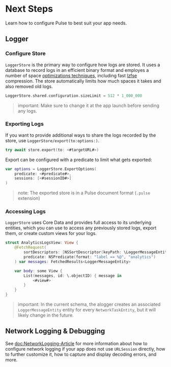 # Next Steps

Learn how to configure Pulse to best suit your app needs.

## Logger

### Configure Store

``LoggerStore`` is the primary way to configure how logs are stored. It uses a database to record logs in an efficient binary format and employes a number of space [optimizations techniques](https://kean.blog/post/pulse-2#space-savings), including fast [lzfse](https://developer.apple.com/documentation/compression/algorithm/lzfse) compression. The store automatically limits how much spaces it takes and also removed old logs.

```swift
LoggerStore.shared.configuration.sizeLimit = 512 * 1_000_000  
```

> important: Make sure to change it at the app launch before sending any logs.

### Exporting Logs

If you want to provide additional ways to share the logs recorded by the store, use ``LoggerStore/export(to:options:)``.

```swift
try await store.export(to: <#targetURL#>)
```

Export can be configured with a predicate to limit what gets exported:

```swift
var options = LoggerStore.ExportOptions(
    predicate: <#predicate#>,
    sessions: [<#sessionID#>]
)
```

> note: The exported store is in a Pulse document format (`.pulse` extension) 

### Accessing Logs

``LoggerStore`` uses Core Data and provides full access to its underlying entities, which you can use to access any previously stored logs, export them, or create custom views for your logs.

```swift
struct AnalyticsLogsView: View {
    @FetchRequest(
        sortDescriptors: [NSSortDescriptor(keyPath: \LoggerMessageEntity.createdAt, ascending: true)],
        predicate: NSPredicate(format: "label == %@", "analytics")
    ) var messages: FetchedResults<LoggerMessageEntity>

    var body: some View {
        List(messages, id: \.objectID) { message in
            <#view#>
        }
    }
}
```

> important: In the current schema, the alogger creates an associated ``LoggerMessageEntity`` entity for every ``NetworkTaskEntity``, but it will likely change in the future.

## Network Logging & Debugging

See <doc:NetworkLogging-Article> for more information about how to configure network logging if your app does not use `URLSession` directly, how to further customize it, how to capture and display decoding errors, and more.
